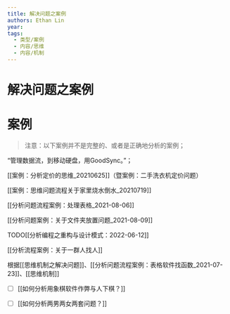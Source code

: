 ```yaml
---
title: 解决问题之案例
authors: Ethan Lin
year:
tags:
  - 类型/案例  
  - 内容/思维 
  - 内容/机制 
---
```



# 解决问题之案例






# 案例

> 注意：以下案例并不是完整的、或者是正确地分析的案例；

“管理数据流，到移动硬盘，用GoodSync。”； 

[[案例：分析定价的思维_20210625]]（暨案例：二手洗衣机定价问题）


[[案例：思维问题流程关于家里烧水倒水_20210719]]

[[分析问题流程案例：处理表格_2021-08-06]]

[[分析问题案例：关于文件夹放置问题_2021-08-09]]

TODO[[分析编程之重构与设计模式：2022-06-12]]


[[分析流程案例：关于一群人找人]]

根据[[思维机制之解决问题]]、[[分析问题流程案例：表格软件找函数_2021-07-23]]、[[思维机制]]


- [ ] [[如何分析用象棋软件作弊与人下棋？]]

- [ ] [[如何分析两男两女两套问题？]]